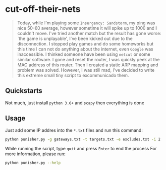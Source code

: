 # cut-off-their-nets
>Today, while I'm playing some `Insurgency: Sandstorm`, my ping was nice 50-60 average, however sometime it will spike up to 1000 and I couldn't move. I've tried another match but the result has gone worse: 'the game is unplayable', I've been kicked out due to the disconnection. I stopped play games and do some homeworks but this time I can not do anything about the internet, even `Google` was inaccessible. I thinked someone have been using `netcut` or some similar software. I gone and reset the router, I was quickly peek at the MAC address of this router. Then I created a static ARP mapping and problem was solved. However, I was still mad, I've decided to write this extreme small tiny script to excommunicado them.

## Quickstarts
Not much, just install `python 3.6+` and `scapy` then everything is done
## Usage
Just add some IP addres into the `*.txt` files and run this command:
```sh
python punisher.py -g gateways.txt -t targets.txt -e excludes.txt -i 2
```
While running the script, type `quit` and press `Enter` to end the process
For more information, please run:
```sh
python punisher.py --help
```
